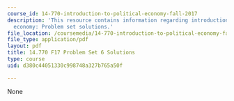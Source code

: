 ```yaml
---
course_id: 14-770-introduction-to-political-economy-fall-2017
description: 'This resource contains information regarding introduction to political
  economy: Problem set solutions.'
file_location: /coursemedia/14-770-introduction-to-political-economy-fall-2017/d380c44051330c998748a327b765a50f_MIT14_770F17_pset6sol.pdf
file_type: application/pdf
layout: pdf
title: 14.770 F17 Problem Set 6 Solutions
type: course
uid: d380c44051330c998748a327b765a50f

---
```

None